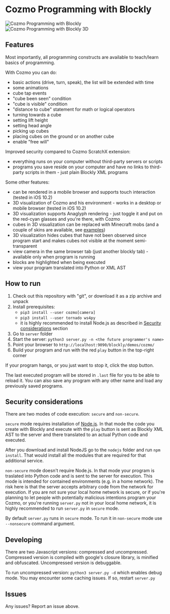 # Cozmo Programming with Blockly

![Cozmo Programming with Blockly](https://github.com/maxosprojects/cozmo-blockly/raw/master/cozmo-blockly.png)
![Cozmo Programming with Blockly 3D](https://github.com/maxosprojects/cozmo-blockly/raw/master/cozmo-blockly-3d.jpg)

## Features
Most importantly, all programming constructs are available to teach/learn basics of programming.

With Cozmo you can do:
- basic actions (drive, turn, speak), the list will be extended with time
- some animations
- cube tap events
- "cube been seen" condition
- "cube is visible" condition
- "distance to cube" statement for math or logical operators
- turning towards a cube
- setting lift height
- setting head angle
- picking up cubes
- placing cubes on the ground or on another cube
- enable "free will"

Improved security compared to Cozmo ScratchX extension:
- everything runs on your computer without third-party servers or scripts
- programs you save reside on your computer and have no links to third-party scripts in them - just plain Blockly XML programs

Some other features:
- can be rendered in a mobile browser and supports touch interaction (tested in iOS 10.2)
- 3D visualization of Cozmo and his environment - works in a desktop or mobile browser (tested in iOS 10.2)
- 3D visualization supports Anaglyph rendering - just toggle it and put on the red-cyan glasses and you're there, with Cozmo
- cubes in 3D visualization can be replaced with Minecraft mobs (and a couple of skins are available, see [examples](examples))
- 3D visualization hides cubes that have not been observed since program start and makes cubes not visible at the moment semi-transparent
- view camera in the same browser tab (just another blockly tab) - available only when program is running
- blocks are highlighted when being executed
- view your program translated into Python or XML AST

## How to run
1. Check out this repository with "git", or download it as a zip archive and unpack
2. Install prerequisites:
	* `pip3 install --user cozmo[camera]`
	* `pip3 install --user tornado ws4py`
	* it is highly recommended to install Node.js as described in [Security considerations](#security-considerations) section
3. Go to `server` folder
4. Start the server: `python3 server.py -n <the future programmer's name>`
5. Point your browser to `http://localhost:9090/blockly/demos/cozmo/`
6. Build your program and run with the red `play` button in the top-right corner

If your program hangs, or you just want to stop it, click the stop button.

The last executed program will be stored in `.last` file for you to be able to reload it.
You can also save any program with any other name and load any previously saved programs.

## Security considerations
There are two modes of code execution: `secure` and `non-secure`.

`secure` mode requires installation of [Node.js](https://nodejs.org).
In that mode the code you create with Blockly and execute with the `play` button is sent as Blockly XML AST to the server and there translated to an actual Python code and executed.

After you download and install NodeJS go to the `nodejs` folder and run `npm install`. That would install all the modules that are required for that additional service.

`non-secure` mode doesn't require Node.js. In that mode your program is traslated into Python code and is sent to the server for execution.
This mode is intended for contained environments (e.g. in a home network).
The risk here is that the server accepts arbitrary code from the network for execution.
If you are not sure your local home network is secure, or if you're planning to let people with potentially malicious intentions program your Cozmo, or you're running `server.py` not in your local home network, it is highly recommended to run `server.py` in `secure` mode.

By default `server.py` runs in `secure` mode. To run it in `non-secure` mode use `--nonsecure` command argument.

## Developing
There are two Javascript versions: compressed and uncompressed.
Compressed version is compiled with google's closure library, is minified and obfuscated.
Uncompressed version is debuggable.

To run uncompressed version: `python3 server.py -d` which enables debug mode.
You may encounter some caching issues. If so, restart `server.py`

## Issues
Any issues? Report an issue above.
